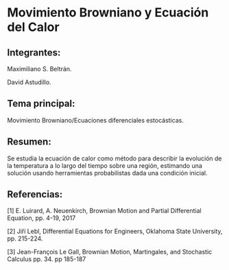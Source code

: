 # Movimiento Browniano y Ecuación del Calor

## Integrantes:

Maximiliano S. Beltrán.

David Astudillo.

## Tema principal:

Movimiento Browniano/Ecuaciones diferenciales estocásticas.

## Resumen:

Se estudia la ecuación de calor como método para describir la evolución de la temperatura a lo largo del tiempo sobre una región, estimando una solución usando herramientas probabilistas dada una condición inicial.

## Referencias:

[1] E. Luirard, A. Neuenkirch, Brownian Motion and Partial Differential Equation, pp. 4-19, 2017

[2] Jiří Lebl, Differential Equations for Engineers, Oklahoma State University, pp. 215-224.

[3] Jean-François Le Gall, Brownian Motion, Martingales, and Stochastic Calculus pp. 34. pp 185-187
